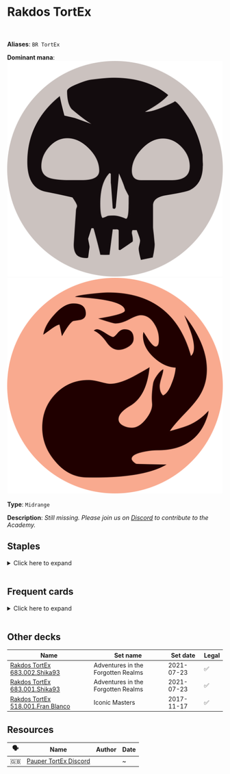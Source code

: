 <!-- This page is automatically generated by Myr: do not update it manually. Changes directly applied here will be lost. -->
# Rakdos TortEx
<br/>

**Aliases**: `BR TortEx`


**Dominant mana**: <img src="../resources/images/mana/B.png" class="dominant-mana-icon"/> <img src="../resources/images/mana/R.png" class="dominant-mana-icon"/>

**Type**: `Midrange`

**Description**: _Still missing. Please join us on [Discord](https://discord.gg/fYQbpjjkQ3) to contribute to the Academy._


## **Staples**

<details>
  <summary>Click here to expand</summary>
<a href="https://scryfall.com/card/mh1/84/crypt-rats"><img src="https://c1.scryfall.com/file/scryfall-cards/normal/front/9/6/96916db2-5121-4ff1-880c-369744f11ecf.jpg?1562201594" class="archetype-card rounded-image"/></a>
<a href="https://scryfall.com/card/c21/168/faithless-looting"><img src="https://c1.scryfall.com/file/scryfall-cards/normal/front/1/d/1d6e5cc9-bd48-41b6-ac20-5a3e38aecdc5.jpg?1617647725" class="archetype-card rounded-image"/></a>
<a href="https://scryfall.com/card/uma/166/golgari-brownscale"><img src="https://c1.scryfall.com/file/scryfall-cards/normal/front/e/4/e41f3323-f702-46a6-92db-33ec0afd75d2.jpg?1547517583" class="archetype-card rounded-image"/></a>
<a href="https://scryfall.com/card/tsr/118/grave-scrabbler"><img src="https://c1.scryfall.com/file/scryfall-cards/normal/front/d/6/d6c53e52-8d63-4628-bfb9-8abe4c7c7f4a.jpg?1619395549" class="archetype-card rounded-image"/></a>
<a href="https://scryfall.com/card/soi/168/insolent-neonate"><img src="https://c1.scryfall.com/file/scryfall-cards/normal/front/8/1/813104f6-e6e4-4709-8626-12fe4262a11f.jpg?1576384817" class="archetype-card rounded-image"/></a>
<a href="https://scryfall.com/card/jmp/342/lightning-bolt"><img src="https://c1.scryfall.com/file/scryfall-cards/normal/front/c/e/ce711943-c1a1-43a0-8b89-8d169cfb8e06.jpg?1618695786" class="archetype-card rounded-image"/></a>
<a href="https://scryfall.com/card/dvd/36/stinkweed-imp"><img src="https://c1.scryfall.com/file/scryfall-cards/normal/front/2/a/2ab08d69-210b-4b06-88a2-45281a1a4e1e.jpg?1561771088" class="archetype-card rounded-image"/></a>
<a href="https://scryfall.com/card/c20/231/terminate"><img src="https://c1.scryfall.com/file/scryfall-cards/normal/front/1/a/1a2ba191-f11c-47d3-8459-34b0e0e56fd9.jpg?1591321484" class="archetype-card rounded-image"/></a>
<a href="https://scryfall.com/card/sth/74/tortured-existence"><img src="https://c1.scryfall.com/file/scryfall-cards/normal/front/1/7/1754b92b-d6f9-4503-af01-dee03f72a048.jpg?1562595922" class="archetype-card rounded-image"/></a>
</details><br/>



## **Frequent cards**

<details>
  <summary>Click here to expand</summary>
<a href="https://scryfall.com/card/soi/146/bloodmad-vampire"><img src="https://c1.scryfall.com/file/scryfall-cards/normal/front/b/6/b64e974a-3cf7-49f1-9d5a-c74f920f0169.jpg?1576384657" class="archetype-card rounded-image"/></a>
<a href="https://scryfall.com/card/uma/95/fume-spitter"><img src="https://c1.scryfall.com/file/scryfall-cards/normal/front/b/b/bb1ef824-306c-4975-abca-19f0bd77449f.jpg?1547516861" class="archetype-card rounded-image"/></a>
<a href="https://scryfall.com/card/mh2/88/hell-mongrel"><img src="https://c1.scryfall.com/file/scryfall-cards/normal/front/f/7/f7da32a3-8e33-4603-abd2-8db144062f6a.jpg?1626095604" class="archetype-card rounded-image"/></a>
<a href="https://scryfall.com/card/a25/93/horror-of-the-broken-lands"><img src="https://c1.scryfall.com/file/scryfall-cards/normal/front/f/b/fb1f0958-5bf6-4a4f-a4bc-2943c93ba15e.jpg?1562443142" class="archetype-card rounded-image"/></a>
<a href="https://scryfall.com/card/mh2/89/kitchen-imp"><img src="https://c1.scryfall.com/file/scryfall-cards/normal/front/8/3/836ae711-e62f-49ec-850e-d25f6fd2a4d4.jpg?1626095627" class="archetype-card rounded-image"/></a>
<a href="https://scryfall.com/card/arb/43/monstrous-carabid"><img src="https://c1.scryfall.com/file/scryfall-cards/normal/front/b/0/b09e668d-02ca-4164-88ee-c7ea6c665975.jpg?1562643647" class="archetype-card rounded-image"/></a>
<a href="https://scryfall.com/card/mh2/140/skophos-reaver"><img src="https://c1.scryfall.com/file/scryfall-cards/normal/front/3/2/32691e3f-dea9-45ac-96fe-96b34d5116a9.jpg?1626096969" class="archetype-card rounded-image"/></a>
<a href="https://scryfall.com/card/m21/165/thrill-of-possibility"><img src="https://c1.scryfall.com/file/scryfall-cards/normal/front/f/4/f4af156d-0fbf-4a4e-b0c1-db7e95be4903.jpg?1594736817" class="archetype-card rounded-image"/></a>
<a href="https://scryfall.com/card/znr/172/tormenting-voice"><img src="https://c1.scryfall.com/file/scryfall-cards/normal/front/6/d/6da46103-a14c-4aa2-92fc-fd758335caf4.jpg?1604198268" class="archetype-card rounded-image"/></a>
<a href="https://scryfall.com/card/me2/185/whiteout"><img src="https://c1.scryfall.com/file/scryfall-cards/normal/front/e/e/ee7bb29a-daf4-42d3-9404-c9f25d72a648.jpg?1562870960" class="archetype-card rounded-image"/></a>
</details><br/>





## **Other decks**

| Name | Set name | Set date | Legal |
| -----| -------- | -------- | ----- |
| <a target="_blank" href="https://www.mtggoldfish.com/deck/4351759">Rakdos TortEx 683.002.Shika93</a>  | Adventures in the Forgotten Realms | 2021-07-23 | ✅ |
| <a target="_blank" href="https://www.mtggoldfish.com/deck/4351758">Rakdos TortEx 683.001.Shika93</a>  | Adventures in the Forgotten Realms | 2021-07-23 | ✅ |
| <a target="_blank" href="https://www.mtggoldfish.com/deck/4351049">Rakdos TortEx 518.001.Fran Blanco</a>  | Iconic Masters | 2017-11-17 | ✅ |






## **Resources**

| 🗣️ | Name | Author | Date |
| -- | ---- | ------ | ---- |
| 🇬🇧 | <a target="_blank" href="https://discord.gg/fRzwk2TJ">Pauper TortEx Discord</a>  | <i class="fa-brands fa-discord"></i> | ~            |

